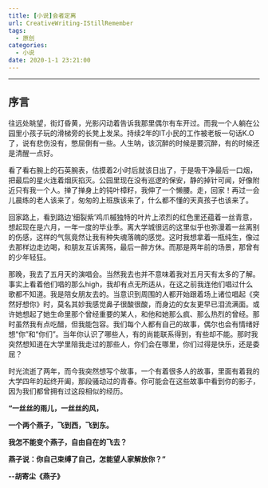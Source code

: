 ```yaml
---
title: [小说]会者定离
url: CreativeWriting-IStillRemember
tags:
  - 原创
categories:
  - 小说
date: 2020-1-1 23:21:00
---
```


* * *

## 序言

往远处眺望，街灯昏黄，光影闪动着告诉我那里偶尔有车开过。而我一个人躺在公园里小孩子玩的滑梯旁的长凳上发呆。持续2年的IT小民的工作被老板一句话K.O了，说有悲伤没有，憋屈倒有一些。人生呐，该沉醉的时候是要沉醉，有的时候还是清醒一点好。

看了看右腕上的石英腕表，估摸着2小时后就该日出了，于是吸干净最后一口烟，把最后的星火连着烟灰掐灭。公园里现在没有巡逻的保安，静的掉针可闻，好像附近只有我一个人。掸了掸身上的钝叶樟籽，我伸了一个懒腰。走，回家！再过一会儿晨练的老人该来了，匆匆的上班族该来了，什么都不懂的天真孩子也该来了。

回家路上，看到路边‘细裂紫’鸡爪槭独特的叶片上浓烈的红色里还蕴着一丝青意，想起现在是六月，一年一度的毕业季。离大学城很远的这里似乎也弥漫着一丝离别的伤感，这样的气氛竟然让我有种失魂落魄的感觉。这时我想拿着一瓶纯生，像过去那样边走边喝，和朋友互诉离殇，最后一醉方休。而那是两年前的场景，那曾有的少年轻狂。

那晚，我去了五月天的演唱会。当然我去也并不意味着我对五月天有太多的了解。事实上看着他们唱的那么high，我却有点无所适从，在这之前我连他们唱过什么歌都不知道。我是陪女朋友去的。当意识到周围的人都开始跟着场上诸位唱起《突然好想你》时，莫名其妙我感觉鼻子很酸很酸，而身边的女友更早已泪流满面。或许她想起了她生命里那个曾经重要的某人，和他和她那么疯、那么热烈的曾经。那时虽然我有点吃醋，但我能包容。我们每个人都有自己的故事，偶尔也会有情绪好想“你”和“你们”。当年你认识了哪些人，有的尚能联系得到，有些却不能。那时我突然想知道在大学里陪我走过的那些人，你们会在哪里，你们过得是快乐，还是委屈？

时光流逝了两年，而今我突然想写个故事，一个有着很多人的故事，里面有着我的大学四年的起终开阖，那段骚动过的青春。你可能会在这些故事中看到你的影子，因为我们都曾拥有过这段相似的经历。

**“一丝丝的雨儿，一丝丝的风，**

**一个两个燕子，飞到西，飞到东。**

**我怎不能变个燕子，自由自在的飞去？**

**燕子说：你自己束缚了自己，怎能望人家解放你？”**

**--胡寄尘《燕子》**
